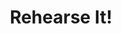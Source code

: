 ---
layout: post
title:  "Rehearse It!"
category: post
type: work
siteurl: https://www.rehearseit.co.uk/
image: assets/img/rehearse-it.jpg
skills: ['HTML/CSS', 'Javascript']
---